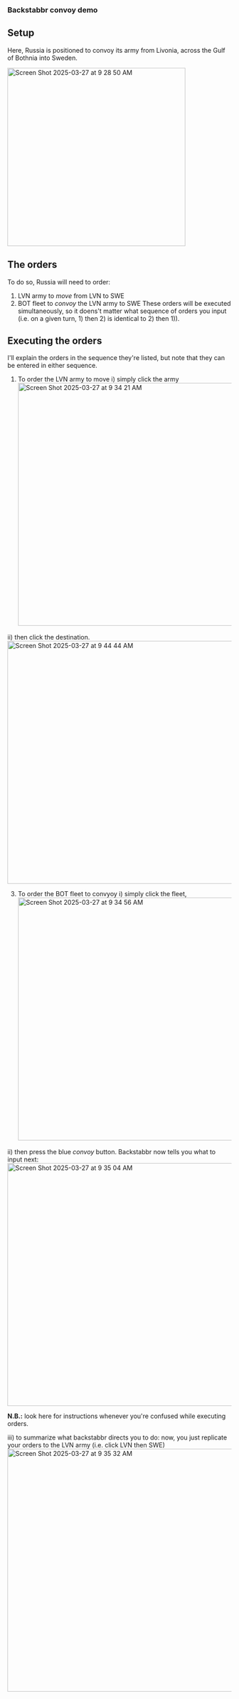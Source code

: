 ### Backstabbr convoy demo

## Setup
Here, Russia is positioned to convoy its army from Livonia, across the Gulf of Bothnia into Sweden.

<img width="400" alt="Screen Shot 2025-03-27 at 9 28 50 AM" src="https://github.com/user-attachments/assets/c904669a-0f04-4802-9f4a-c2980ab2d0eb" />

## The orders
To do so, Russia will need to order:
  1) LVN army to *move* from LVN to SWE
  2) BOT fleet to *convoy* the LVN army to SWE
These orders will be executed simultaneously, so it doens't matter what sequence of orders you input (i.e. on a given turn, 1) then 2) is identical to 2) then 1)).

## Executing the orders
I'll explain the orders in the sequence they're listed, but note that they can be entered in either sequence.

1) To order the LVN army to move
    i) simply click the army
    <img width="545" alt="Screen Shot 2025-03-27 at 9 34 21 AM" src="https://github.com/user-attachments/assets/a9c741ca-66b3-4473-857d-34f205078ad4" />

  ii) then click the destination.
  <img width="545" alt="Screen Shot 2025-03-27 at 9 44 44 AM" src="https://github.com/user-attachments/assets/9b1a0da2-894f-4a7d-ae23-34db465843fc" />

3) To order the BOT fleet to convyoy
    i) simply click the fleet,
    <img width="545" alt="Screen Shot 2025-03-27 at 9 34 56 AM" src="https://github.com/user-attachments/assets/61259692-0827-4172-a9c5-eee33e72898e" />

  ii) then press the blue *convoy* button. Backstabbr now tells you what to input next:
  <img width="545" alt="Screen Shot 2025-03-27 at 9 35 04 AM" src="https://github.com/user-attachments/assets/abe4ae29-7dd1-4abf-a0fd-9cda9c9d6ad5" />

**N.B.:** look here for instructions whenever you're confused while executing orders. 
  
  iii) to summarize what backstabbr directs you to do: now, you just replicate your orders to the LVN army (i.e. click LVN then SWE)
<img width="545" alt="Screen Shot 2025-03-27 at 9 35 32 AM" src="https://github.com/user-attachments/assets/b9d5093f-69c0-477b-a9ad-c3c87c60f9e9" />
